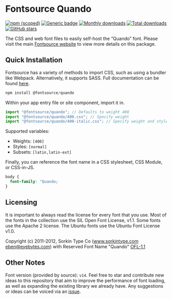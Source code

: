 # Fontsource Quando

[![npm (scoped)](https://img.shields.io/npm/v/@fontsource/quando?color=brightgreen)](https://www.npmjs.com/package/@fontsource/quando) [![Generic badge](https://img.shields.io/badge/fontsource-passing-brightgreen)](https://github.com/fontsource/fontsource) [![Monthly downloads](https://badgen.net/npm/dm/@fontsource/quando)](https://github.com/fontsource/fontsource) [![Total downloads](https://badgen.net/npm/dt/@fontsource/quando)](https://github.com/fontsource/fontsource) [![GitHub stars](https://img.shields.io/github/stars/fontsource/fontsource.svg?style=social&label=Star)](https://github.com/fontsource/fontsource/stargazers)

The CSS and web font files to easily self-host the “Quando” font. Please visit the main [Fontsource website](https://fontsource.org/fonts/quando) to view more details on this package.

## Quick Installation

Fontsource has a variety of methods to import CSS, such as using a bundler like Webpack. Alternatively, it supports SASS. Full documentation can be found [here](https://fontsource.org/docs/introduction).

```javascript
npm install @fontsource/quando
```

Within your app entry file or site component, import it in.

```javascript
import "@fontsource/quando"; // Defaults to weight 400
import "@fontsource/quando/400.css"; // Specify weight
import "@fontsource/quando/400-italic.css"; // Specify weight and style

```

Supported variables:
- Weights: `[400]`
- Styles: `[normal]`
- Subsets: `[latin,latin-ext]`

Finally, you can reference the font name in a CSS stylesheet, CSS Module, or CSS-in-JS.

```css
body {
  font-family: "Quando;
}
```

## Licensing
It is important to always read the license for every font that you use.
Most of the fonts in the collection use the SIL Open Font License, v1.1. Some fonts use the Apache 2 license. The Ubuntu fonts use the Ubuntu Font License v1.0.

Copyright (c) 2011-2012, Sorkin Type Co (www.sorkintype.com eben@eyebytes.com) with Reserved Font Name "Quando"
[OFL-1.1](http://scripts.sil.org/OFL)

## Other Notes
Font version (provided by source): `v14`.
Feel free to star and contribute new ideas to this repository that aim to improve the performance of font loading, as well as expanding the existing library we already have. Any suggestions or ideas can be voiced via an [issue](https://github.com/fontsource/fontsource/issues).